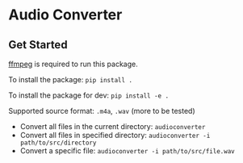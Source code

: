 # Audio Converter

## Get Started

[ffmpeg](http://ffmpeg.org/) is required to run this package.

To install the package: `pip install .`

To install the package for dev: `pip install -e .`

Supported source format: `.m4a`, `.wav` (more to be tested)

- Convert all files in the current directory: `audioconverter`
- Convert all files in specified directory: `audioconverter -i path/to/src/directory`
- Convert a specific file: `audioconverter -i path/to/src/file.wav`

